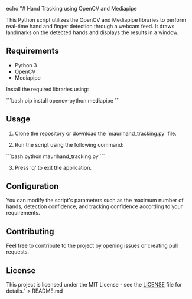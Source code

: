 echo "# Hand Tracking using OpenCV and Mediapipe

This Python script utilizes the OpenCV and Mediapipe libraries to perform real-time hand and finger detection through a webcam feed. It draws landmarks on the detected hands and displays the results in a window.

## Requirements

- Python 3
- OpenCV
- Mediapipe

Install the required libraries using:

\`\`\`bash
pip install opencv-python mediapipe
\`\`\`

## Usage

1. Clone the repository or download the \`maurihand_tracking.py\` file.

2. Run the script using the following command:

\`\`\`bash
python maurihand_tracking.py
\`\`\`

3. Press 'q' to exit the application.

## Configuration

You can modify the script's parameters such as the maximum number of hands, detection confidence, and tracking confidence according to your requirements.

## Contributing

Feel free to contribute to the project by opening issues or creating pull requests.

## License

This project is licensed under the MIT License - see the [LICENSE](LICENSE) file for details." > README.md
